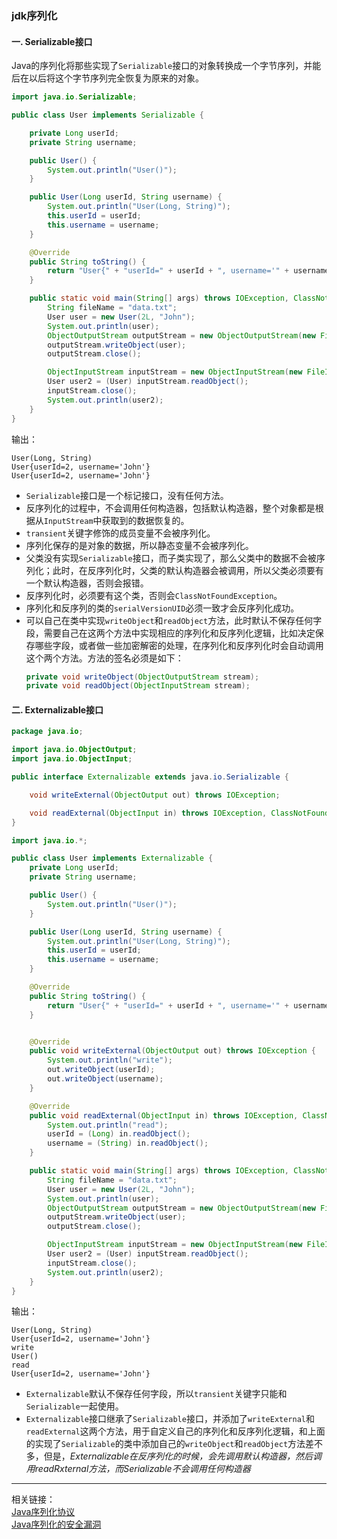 ### jdk序列化
#### 一. Serializable接口
Java的序列化将那些实现了`Serializable`接口的对象转换成一个字节序列，并能后在以后将这个字节序列完全恢复为原来的对象。
```java
import java.io.Serializable;

public class User implements Serializable {

    private Long userId;
    private String username;

    public User() {
        System.out.println("User()");
    }

    public User(Long userId, String username) {
        System.out.println("User(Long, String)");
        this.userId = userId;
        this.username = username;
    }

    @Override
    public String toString() {
        return "User{" + "userId=" + userId + ", username='" + username + '\'' + '}';
    }

    public static void main(String[] args) throws IOException, ClassNotFoundException {
        String fileName = "data.txt";
        User user = new User(2L, "John");
        System.out.println(user);
        ObjectOutputStream outputStream = new ObjectOutputStream(new FileOutputStream(fileName));
        outputStream.writeObject(user);
        outputStream.close();

        ObjectInputStream inputStream = new ObjectInputStream(new FileInputStream(fileName));
        User user2 = (User) inputStream.readObject();
        inputStream.close();
        System.out.println(user2);
    }    
}
```
输出：
```text
User(Long, String)
User{userId=2, username='John'}
User{userId=2, username='John'}
```
* `Serializable`接口是一个标记接口，没有任何方法。
* 反序列化的过程中，不会调用任何构造器，包括默认构造器，整个对象都是根据从`InputStream`中获取到的数据恢复的。
* `transient`关键字修饰的成员变量不会被序列化。
* 序列化保存的是对象的数据，所以静态变量不会被序列化。
* 父类没有实现`Serializable`接口，而子类实现了，那么父类中的数据不会被序列化；此时，在反序列化时，父类的默认构造器会被调用，所以父类必须要有一个默认构造器，否则会报错。
* 反序列化时，必须要有这个类，否则会`ClassNotFoundException`。
* 序列化和反序列的类的`serialVersionUID`必须一致才会反序列化成功。
* 可以自己在类中实现`writeObject`和`readObject`方法，此时默认不保存任何字段，需要自己在这两个方法中实现相应的序列化和反序列化逻辑，比如决定保存哪些字段，或者做一些加密解密的处理，在序列化和反序列化时会自动调用这个两个方法。方法的签名必须是如下：
    ```java
    private void writeObject(ObjectOutputStream stream);
    private void readObject(ObjectInputStream stream);
    ```

#### 二. Externalizable接口
```java
package java.io;

import java.io.ObjectOutput;
import java.io.ObjectInput;

public interface Externalizable extends java.io.Serializable {

    void writeExternal(ObjectOutput out) throws IOException;

    void readExternal(ObjectInput in) throws IOException, ClassNotFoundException;
}
```
```java
import java.io.*;

public class User implements Externalizable {
    private Long userId;
    private String username;

    public User() {
        System.out.println("User()");
    }

    public User(Long userId, String username) {
        System.out.println("User(Long, String)");
        this.userId = userId;
        this.username = username;
    }

    @Override
    public String toString() {
        return "User{" + "userId=" + userId + ", username='" + username + '\'' + '}';
    }


    @Override
    public void writeExternal(ObjectOutput out) throws IOException {
        System.out.println("write");
        out.writeObject(userId);
        out.writeObject(username);
    }

    @Override
    public void readExternal(ObjectInput in) throws IOException, ClassNotFoundException {
        System.out.println("read");
        userId = (Long) in.readObject();
        username = (String) in.readObject();
    }

    public static void main(String[] args) throws IOException, ClassNotFoundException {
        String fileName = "data.txt";
        User user = new User(2L, "John");
        System.out.println(user);
        ObjectOutputStream outputStream = new ObjectOutputStream(new FileOutputStream(fileName));
        outputStream.writeObject(user);
        outputStream.close();

        ObjectInputStream inputStream = new ObjectInputStream(new FileInputStream(fileName));
        User user2 = (User) inputStream.readObject();
        inputStream.close();
        System.out.println(user2);
    }
}
```
输出：
```text
User(Long, String)
User{userId=2, username='John'}
write
User()
read
User{userId=2, username='John'}
```
* `Externalizable`默认不保存任何字段，所以`transient`关键字只能和`Serializable`一起使用。
* `Externalizable`接口继承了`Serializable`接口，并添加了`writeExternal`和`readExternal`这两个方法，用于自定义自己的序列化和反序列化逻辑，和上面的实现了`Serializable`的类中添加自己的`writeObject`和`readObject`方法差不多，但是，*Externalizable在反序列化的时候，会先调用默认构造器，然后调用readRxternal方法，而Serializable不会调用任何构造器*

---
相关链接：  
[Java序列化协议](https://docs.oracle.com/javase/8/docs/platform/serialization/spec/protocol.html)    
[Java序列化的安全漏洞](https://blog.chaitin.cn/2015-11-11_java_unserialize_rce/)